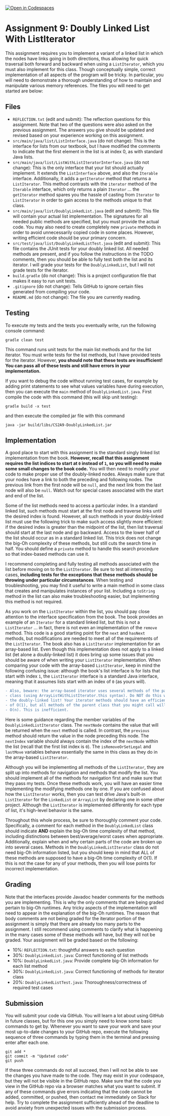 [![Open in Codespaces](https://classroom.github.com/assets/launch-codespace-7f7980b617ed060a017424585567c406b6ee15c891e84e1186181d67ecf80aa0.svg)](https://classroom.github.com/open-in-codespaces?assignment_repo_id=14497294)
# Assignment 9: Doubly Linked List With ListIterator

This assignment requires you to implement a variant of a linked list in which the nodes have links going in both directions, thus allowing for quick traversal both forward and backward when using a `ListIterator`, which you must also implement for this class. Though conceptually simple, correct implementation of all aspects of the program will be tricky. In particular, you will need to demonstrate a thorough understanding of how to maintain and manipulate various memory references. The files you will need to get started are below:

## Files

- `REFLECTION.txt` (edit and submit): The reflection questions for this assignment. Note that two of the questions were also asked on the previous assignment. The answers you give should be updated and revised based on your experience working on this assignment.
- `src/main/java/list/ListInterface.java` (do not change): This is the interface for lists from our textbook, but I have modified the comments to indicate that the first element in the list is at index 0, as with standard Java lists.
- `src/main/java/list/ListWithListIteratorInterface.java` (do not change): This is the only interface that your list should actually implement. It extends the `ListInterface` above, and also the `Iterable` interface. Additionally, it adds a `getIterator` method that returns a `ListIterator`. This method contrasts with the `iterator` method of the `Iterable` interface, which only returns a plain `Iterator` ... the `getIterator` method spares you the hassle of casting from `Iterator` to `ListIterator` in order to gain access to the methods unique to that class.
- `src/main/java/list/DoublyLinkedList.java` (edit and submit): This file will contain your actual list implementation. The signatures for all needed public methods are specified, but you must provide the actual code. You may also need to create completely new `private` methods in order to avoid unnecessarily copied code in some places. However, writing efficient code should be your primary concern.
- `src/test/java/list/DoublyLinkedListTest.java` (edit and submit): This file contains the JUnit tests for your doubly linked list. All needed methods are present, and if you follow the instructions in the TODO comments, then you should be able to fully test both the list and its iterator. I will grade your tests for the `DoublyLinkedList`, but I will not grade tests for the iterator.
- `build.gradle` (do not change): This is a project configuration file that makes it easy to run unit tests.
- `.gitignore` (do not change): Tells GitHub to ignore certain files generated from compiling your code.
- `README.md` (do not change): The file you are currently reading.

## Testing

To execute my tests and the tests you eventually write, run the following console command:

```
gradle clean test
```

This command runs unit tests for the main list methods and for the list iterator. You must write tests for the list methods, but I have provided tests for the iterator. However, **you should note that these tests are insufficient! You can pass all of these tests and still have errors in your implementation.**

If you want to debug the code without running test cases, for example by adding print statements to see what values variables have during execution, then you can execute the `main` method of `DoublyLinkedList.java`. First compile the code with this command (this will skip unit testing):
```
gradle build -x test
```
and then execute the compiled jar file with this command
```
java -jar build/libs/CS2A9-DoublyLinkedList.jar
```

## Implementation

A good place to start with this assignment is the standard singly linked list implementation from the book. **However, recall that this assignment requires the list indices to start at `0` instead of `1`, so you will need to make some small changes to the book code.** You will then need to modify your code to make proper use of the doubly-linked nodes. Always make sure that your nodes have a link to both the preceding and following nodes. The previous link from the first node will be `null`, and the next link from the last node will also be `null`. Watch out for special cases associated with the start and end of the list.

Some of the list methods need to access a particular index. In a standard linked list, such methods must start at the first node and traverse links until the desired index is found. However, all such methods in your doubly-linked list must use the following trick to make such access slightly more efficient: if the desired index is greater than the midpoint of the list, then list traversal should start at the last node and go backward. Access to the lower half of the list should occur as in a standard linked list. This trick does not change the big-Oh complexity of these methods, but still cuts the search time in half. You should define a `private` method to handle this search procedure so that index-based methods can use it.
	
I recommend completing and fully testing all methods associated with the list before moving on to the `ListIterator`. Be sure to test all interesting cases, **including tests for the exceptions that these methods should be throwing under particular circumstances**. When testing and troubleshooting, you may find it useful to write a main method in some class that creates and manipulates instances of your list. Including a `toString` method in the list can also make troubleshooting easier, but implementing this method is not required.
	
As you work on the `ListIterator` within the list, you should pay close attention to the interface specification from the book. The book provides an example of an `Iterator` for a standard linked list, but this is not a `ListIterator` ... in fact, there is not even an implementation of the `remove` method. This code is a good starting point for the `next` and `hasNext` methods, but modifications are needed to meet all of the requirements of the `ListIterator`. The book also has a `ListIterator` implementation for an array-based list. Even though this implementation does not apply to a linked list (let alone a doubly-linked list) it does bring up some issues that you should be aware of when writing your `ListIterator` implementation. When comparing your code with the array-based `ListIterator`, keep in mind the following confusing issue: although the book's list interface is for lists that start with index `1`, the `ListIterator` interface is a standard Java interface, meaning that it assumes lists start with an index of `0` (as yours will). 

```diff
- Also, beware: the array-based iterator uses several methods of the parent 
- class (using ArrayListWithListIterator.this syntax). Do NOT do this with 
- the doubly-linked list! Your iterator methods should have an efficiency 
- of O(1), but all methods of the parent class that you might call will cost 
- O(n). This is inefficient.
```

Here is some guidance regarding the member variables of the `DoublyLinkedListIterator` class. The `nextNode` contains the value that will be returned when the `next` method is called. In contrast, the `previous` method should return the value in the node preceding this node. The `nextIndex` variable should always contain the index of the `nextNode` within the list (recall that the first list index is `0`). The `isRemoveOrSetLegal` and `lastMove` variables behave essentially the same in this class as they do in the array-based `ListIterator`.
	
Although you will be implementing all methods of the `ListIterator`, they are split up into methods for navigation and methods that modify the list. You should implement all of the methods for navigation first and make sure that they pass my tests. Once these methods work, you will have an easier time implementing the modifying methods one by one. If you are confused about how the `ListIterator` works, then you can test drive Java's built-in `ListIterator` for the `LinkedList` or `ArrayList` by declaring one in some other project. Although the `ListIterator` is implemented differently for each type of list, it's high-level behavior is the same.

Throughout this whole process, be sure to thoroughly comment your code. Specifically, a comment for each method in the `DoublyLinkedList` class should indicate **AND** explain the big-Oh time complexity of that method, including distinctions between best/average/worst cases when appropriate. Additionally, explain when and why certain parts of the code are broken up into several cases. Methods in the `DoublyLinkedListIterator` class do not need big-Oh information listed, but you should keep in mind that ALL of these methods are supposed to have a big-Oh time complexity of O(1). If this is not the case for any of your methods, then you will lose points for incorrect implementation.

## Grading

Note that the interfaces provide Javadoc header comments for the methods you are implementing. This is why the only comments that are being graded pertain to big-Oh runtimes. Any tricky aspects of the implementation will need to appear in the explanation of the big-Oh runtimes. The reason that body comments are not being graded for the iterator portion of the assignment is simply that there are already too many parts to the assignment. I still recommend using comments to clarify what is happening in the many cases some of these methods will have, but they will not be graded. Your assignment will be graded based on the following:

- 10%: `REFLECTION.txt`: thoughtful answers to each question
- 30%: `DoublyLinkedList.java`: Correct functioning of list methods 
- 10%: `DoublyLinkedList.java`: Provide complete big-Oh information for each list method
- 30%: `DoublyLinkedList.java`: Correct functioning of methods for iterator class
- 20%: `DoublyLinkedListTest.java`: Thoroughness/correctness of required test cases

## Submission

You will submit your code via GitHub. You will learn a lot about using GitHub in future classes, but for this one you simply need to know some basic commands to get by. Whenever you want to save your work and save your most up-to-date changes to your GitHub repo, execute the following sequence of three commands by typing them in the terminal and pressing enter after each one.

```
git add *
git commit -m "Updated code"
git push
```

If these three commands do not all succeed, then I will not be able to see the changes you have made to the code. They may exist in your codespace, but they will not be visible in the GitHub repo. Make sure that the code you view in the GitHub repo via a browser matches what you want to submit. If any of these commands give errors indicating that the code cannot be added, committed, or pushed, then contact me immediately on Slack for help. Try to complete the assignment sufficiently ahead of the deadline to avoid anxiety from unexpected issues with the submission process.

